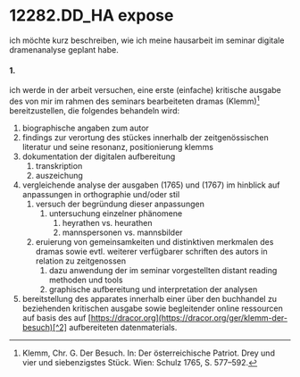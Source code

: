 # 12282.DD\_HA expose
ich möchte kurz beschreiben, wie ich meine hausarbeit im seminar digitale dramenanalyse geplant habe.
#### 1.
ich werde in der arbeit versuchen, eine erste (einfache) kritische ausgabe des von mir im rahmen des seminars bearbeiteten dramas (Klemm)[^1] bereitzustellen, die folgendes behandeln wird:
1. biographische angaben zum autor
2. findings zur verortung des stückes innerhalb der zeitgenössischen literatur und seine resonanz, positionierung klemms
3. dokumentation der digitalen aufbereitung
	1. transkription
	2. auszeichung
4. vergleichende analyse der ausgaben (1765) und (1767) im hinblick auf anpassungen in orthographie und/oder stil
	1. versuch der begründung dieser anpassungen
		1. untersuchung einzelner phänomene 
			1. heyrathen vs. heurathen
			2. mannspersonen vs. mannsbilder
	2. eruierung von gemeinsamkeiten und distinktiven merkmalen des dramas sowie evtl. weiterer verfügbarer schriften des autors in relation zu zeitgenossen
		1. dazu anwendung der im seminar vorgestellten distant reading methoden und tools
		2. graphische aufbereitung und interpretation der analysen
5. bereitstellung des apparates innerhalb einer über den buchhandel zu beziehenden kritischen ausgabe sowie begleitender online ressourcen auf basis des auf [https://dracor.org](https://dracor.org/ger/klemm-der-besuch)[^2] aufbereiteten datenmaterials.

[^1]:	Klemm, Chr. G. Der Besuch. In: Der österreichische Patriot. Drey und vier und siebenzigstes Stück. Wien: Schulz 1765, S. 577–592.

[^2]:	[https://dracor.org/ger/klemm-der-besuch](https://dracor.org/ger/klemm-der-besuch)